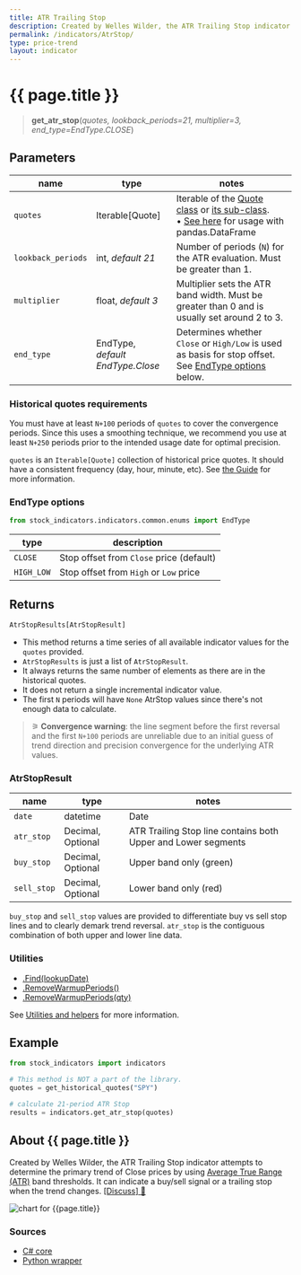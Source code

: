 ```yaml
---
title: ATR Trailing Stop
description: Created by Welles Wilder, the ATR Trailing Stop indicator attempts to determine the primary trend of financial market prices by using Average True Range (ATR) band thresholds.  It can indicate a buy/sell signal or a trailing stop when the trend changes.
permalink: /indicators/AtrStop/
type: price-trend
layout: indicator
---
```


# {{ page.title }}

><span class="indicator-syntax">**get_atr_stop**(*quotes, lookback_periods=21, multiplier=3, end_type=EndType.CLOSE*)</span>

## Parameters

| name | type | notes
| -- |-- |--
| `quotes` | Iterable[Quote] | Iterable of the [Quote class]({{site.baseurl}}/guide/#historical-quotes) or [its sub-class]({{site.baseurl}}/guide/#using-custom-quote-classes). <br><span class='qna-dataframe'> • [See here]({{site.baseurl}}/guide/#using-pandasdataframe) for usage with pandas.DataFrame</span>
| `lookback_periods` | int, *default 21* | Number of periods (`N`) for the ATR evaluation.  Must be greater than 1.
| `multiplier` | float, *default 3* | Multiplier sets the ATR band width.  Must be greater than 0 and is usually set around 2 to 3.
| `end_type` | EndType, *default EndType.Close* | Determines whether `Close` or `High/Low` is used as basis for stop offset.  See [EndType options](#endtype-options) below.

### Historical quotes requirements

You must have at least `N+100` periods of `quotes` to cover the convergence periods.  Since this uses a smoothing technique, we recommend you use at least `N+250` periods prior to the intended usage date for optimal precision.

`quotes` is an `Iterable[Quote]` collection of historical price quotes.  It should have a consistent frequency (day, hour, minute, etc).  See [the Guide]({{site.baseurl}}/guide/#historical-quotes) for more information.

### EndType options

```python
from stock_indicators.indicators.common.enums import EndType
```

| type | description
|-- |--
| `CLOSE` | Stop offset from `Close` price (default)
| `HIGH_LOW` | Stop offset from `High` or `Low` price

## Returns

```python
AtrStopResults[AtrStopResult]
```

- This method returns a time series of all available indicator values for the `quotes` provided.
- `AtrStopResults` is just a list of `AtrStopResult`.
- It always returns the same number of elements as there are in the historical quotes.
- It does not return a single incremental indicator value.
- The first `N` periods will have `None` AtrStop values since there's not enough data to calculate.

>&#9886; **Convergence warning**: the line segment before the first reversal and the first `N+100` periods are unreliable due to an initial guess of trend direction and precision convergence for the underlying ATR values.

### AtrStopResult

| name | type | notes
| -- |-- |--
| `date` | datetime | Date
| `atr_stop` | Decimal, Optional  | ATR Trailing Stop line contains both Upper and Lower segments
| `buy_stop` | Decimal, Optional  | Upper band only (green)
| `sell_stop` | Decimal, Optional  | Lower band only (red)

`buy_stop` and `sell_stop` values are provided to differentiate buy vs sell stop lines and to clearly demark trend reversal.  `atr_stop` is the contiguous combination of both upper and lower line data.

### Utilities

- [.Find(lookupDate)]({{site.baseurl}}/utilities#find-indicator-result-by-date)
- [.RemoveWarmupPeriods()]({{site.baseurl}}/utilities#remove-warmup-periods)
- [.RemoveWarmupPeriods(qty)]({{site.baseurl}}/utilities#remove-warmup-periods)

See [Utilities and helpers]({{site.baseurl}}/utilities#utilities-for-indicator-results) for more information.

## Example

```python
from stock_indicators import indicators

# This method is NOT a part of the library.
quotes = get_historical_quotes("SPY")

# calculate 21-period ATR Stop
results = indicators.get_atr_stop(quotes)
```

## About {{ page.title }}

Created by Welles Wilder, the ATR Trailing Stop indicator attempts to determine the primary trend of Close prices by using [Average True Range (ATR)]({{site.baseurl}}/indicators/Atr/#content) band thresholds.  It can indicate a buy/sell signal or a trailing stop when the trend changes.
[[Discuss] &#128172;]({{site.github.repository_url}}/discussions/724 "Community discussion about this indicator")

![chart for {{page.title}}]({{site.dotnet.charts}}/AtrStop.png)


### Sources

- [C# core]({{site.dotnet.src}}/a-d/AtrStop/AtrStop.Series.cs)
- [Python wrapper]({{site.python.src}}/atr_stop.py)

